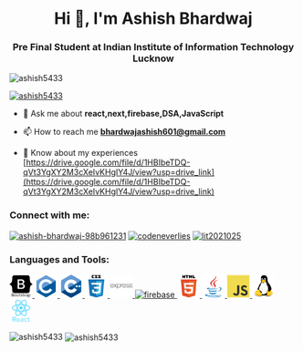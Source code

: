 <h1 align="center">Hi 👋, I'm Ashish Bhardwaj</h1>
<h3 align="center">Pre Final Student at Indian Institute of Information Technology Lucknow</h3>

<p align="left"> <img src="https://komarev.com/ghpvc/?username=ashish5433&label=Profile%20views&color=0e75b6&style=flat" alt="ashish5433" /> </p>

<p align="left"> <a href="https://github.com/ryo-ma/github-profile-trophy"><img src="https://github-profile-trophy.vercel.app/?username=ashish5433" alt="ashish5433" /></a> </p>

- 💬 Ask me about **react,next,firebase,DSA,JavaScript**

- 📫 How to reach me **bhardwajashish601@gmail.com**

- 📄 Know about my experiences [https://drive.google.com/file/d/1HBIbeTDQ-qVt3YgXY2M3cXeIvKHgIY4J/view?usp=drive_link](https://drive.google.com/file/d/1HBIbeTDQ-qVt3YgXY2M3cXeIvKHgIY4J/view?usp=drive_link)

<h3 align="left">Connect with me:</h3>
<p align="left">
<a href="https://linkedin.com/in/ashish-bhardwaj-98b961231" target="blank"><img align="center" src="https://raw.githubusercontent.com/rahuldkjain/github-profile-readme-generator/master/src/images/icons/Social/linked-in-alt.svg" alt="ashish-bhardwaj-98b961231" height="30" width="40" /></a>
<a href="https://www.codechef.com/users/codeneverlies" target="blank"><img align="center" src="https://cdn.jsdelivr.net/npm/simple-icons@3.1.0/icons/codechef.svg" alt="codeneverlies" height="30" width="40" /></a>
<a href="https://auth.geeksforgeeks.org/user/lit2021025" target="blank"><img align="center" src="https://raw.githubusercontent.com/rahuldkjain/github-profile-readme-generator/master/src/images/icons/Social/geeks-for-geeks.svg" alt="lit2021025" height="30" width="40" /></a>
</p>

<h3 align="left">Languages and Tools:</h3>
<p align="left"> <a href="https://getbootstrap.com" target="_blank" rel="noreferrer"> <img src="https://raw.githubusercontent.com/devicons/devicon/master/icons/bootstrap/bootstrap-plain-wordmark.svg" alt="bootstrap" width="40" height="40"/> </a> <a href="https://www.cprogramming.com/" target="_blank" rel="noreferrer"> <img src="https://raw.githubusercontent.com/devicons/devicon/master/icons/c/c-original.svg" alt="c" width="40" height="40"/> </a> <a href="https://www.w3schools.com/cpp/" target="_blank" rel="noreferrer"> <img src="https://raw.githubusercontent.com/devicons/devicon/master/icons/cplusplus/cplusplus-original.svg" alt="cplusplus" width="40" height="40"/> </a> <a href="https://www.w3schools.com/css/" target="_blank" rel="noreferrer"> <img src="https://raw.githubusercontent.com/devicons/devicon/master/icons/css3/css3-original-wordmark.svg" alt="css3" width="40" height="40"/> </a> <a href="https://expressjs.com" target="_blank" rel="noreferrer"> <img src="https://raw.githubusercontent.com/devicons/devicon/master/icons/express/express-original-wordmark.svg" alt="express" width="40" height="40"/> </a> <a href="https://firebase.google.com/" target="_blank" rel="noreferrer"> <img src="https://www.vectorlogo.zone/logos/firebase/firebase-icon.svg" alt="firebase" width="40" height="40"/> </a> <a href="https://www.w3.org/html/" target="_blank" rel="noreferrer"> <img src="https://raw.githubusercontent.com/devicons/devicon/master/icons/html5/html5-original-wordmark.svg" alt="html5" width="40" height="40"/> </a> <a href="https://www.java.com" target="_blank" rel="noreferrer"> <img src="https://raw.githubusercontent.com/devicons/devicon/master/icons/java/java-original.svg" alt="java" width="40" height="40"/> </a> <a href="https://developer.mozilla.org/en-US/docs/Web/JavaScript" target="_blank" rel="noreferrer"> <img src="https://raw.githubusercontent.com/devicons/devicon/master/icons/javascript/javascript-original.svg" alt="javascript" width="40" height="40"/> </a> <a href="https://www.linux.org/" target="_blank" rel="noreferrer"> <img src="https://raw.githubusercontent.com/devicons/devicon/master/icons/linux/linux-original.svg" alt="linux" width="40" height="40"/> </a> <a href="https://reactjs.org/" target="_blank" rel="noreferrer"> <img src="https://raw.githubusercontent.com/devicons/devicon/master/icons/react/react-original-wordmark.svg" alt="react" width="40" height="40"/> </a> </p>

<p><img align="left" src="https://github-readme-stats.vercel.app/api/top-langs?username=ashish5433&show_icons=true&locale=en&layout=compact" alt="ashish5433" /></p>

<p>&nbsp;<img align="center" src="https://github-readme-stats.vercel.app/api?username=ashish5433&show_icons=true&locale=en" alt="ashish5433" /></p>
